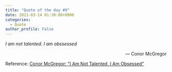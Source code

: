 ```yaml
---
title: "Quote of the day #9"
date: 2021-03-14 01:30:00+0900
categories:
  - Quote
author_profile: False
---
```


*I am not talented. I am obssessed*

<div style="text-align: right"> &mdash; Conor McGregor </div>

Reference: [Conor McGregor: "I Am Not Talented, I Am Obsessed"](https://www.youtube.com/watch?v=t89RVPNnv4U)

